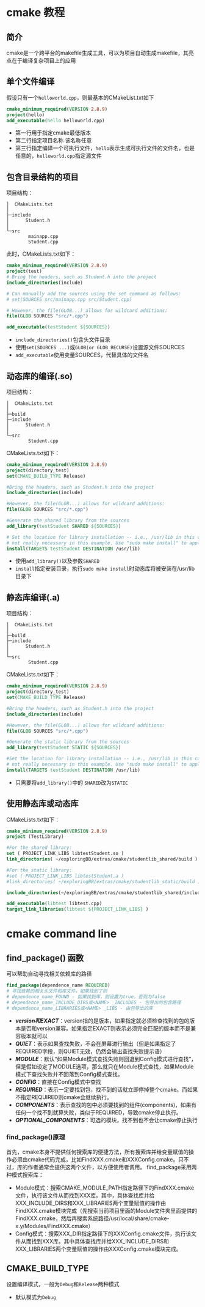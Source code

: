 # cmake 教程
## 简介
cmake是一个跨平台的makefile生成工具，可以为项目自动生成makefile，其亮点在于编译复杂项目上的应用
## 单个文件编译
假设只有一个`helloworld.cpp`，则最基本的CMakeList.txt如下
```cmake
cmake_minimum_required(VERSION 2.8.9)
project(hello)
add_executable(hello helloworld.cpp)
```
+ 第一行用于指定cmake最低版本
+ 第二行指定项目名称 该名称任意
+ 第三行指定编译一个可执行文件，`hello`表示生成可执行文件的文件名，也是任意的，`helloworld.cpp`指定源文件
## 包含目录结构的项目
项目结构：
```
│  CMakeLists.txt
│  
├─include
│      Student.h
│      
└─src
        mainapp.cpp
        Student.cpp
```
此时，CMakeLists.txt如下：
```cmake
cmake_minimum_required(VERSION 2.8.9)
project(test)
# Bring the headers, such as Student.h into the project
include_directories(include)

# Can manually add the sources using the set command as follows:
# set(SOURCES src/mainapp.cpp src/Student.cpp)

# However, the file(GLOB...) allows for wildcard additions:
file(GLOB SOURCES "src/*.cpp")

add_executable(testStudent ${SOURCES})
```
+ `include_directories()`包含头文件目录
+ 使用`set(SOURCES ...)`或`GLOB(or GLOB_RECURSE)`设置源文件SOURCES
+ `add_executable`使用变量SOURCES，代替具体的文件名
## 动态库的编译(.so)
项目结构：
```
│  CMakeLists.txt
│  
├─build
├─include
│      Student.h
│      
└─src
        Student.cpp
```
CMakeLists.txt如下：
```cmake
cmake_minimum_required(VERSION 2.8.9)
project(directory_test)
set(CMAKE_BUILD_TYPE Release)

#Bring the headers, such as Student.h into the project
include_directories(include)

#However, the file(GLOB...) allows for wildcard additions:
file(GLOB SOURCES "src/*.cpp")

#Generate the shared library from the sources
add_library(testStudent SHARED ${SOURCES})

# Set the location for library installation -- i.e., /usr/lib in this case
# not really necessary in this example. Use "sudo make install" to apply
install(TARGETS testStudent DESTINATION /usr/lib)
```
+ 使用`add_library()`以及参数`SHARED`
+ `install`指定安装目录，执行`sudo make install`时动态库将被安装在/usr/lib目录下
## 静态库编译(.a)
项目结构：
```
│  CMakeLists.txt
│  
├─build
├─include
│      Student.h
│      
└─src
        Student.cpp
```
CMakeLists.txt如下：
```cmake
cmake_minimum_required(VERSION 2.8.9)
project(directory_test)
set(CMAKE_BUILD_TYPE Release)

#Bring the headers, such as Student.h into the project
include_directories(include)

#However, the file(GLOB...) allows for wildcard additions:
file(GLOB SOURCES "src/*.cpp")

#Generate the static library from the sources
add_library(testStudent STATIC ${SOURCES})

#Set the location for library installation -- i.e., /usr/lib in this case
# not really necessary in this example. Use "sudo make install" to apply
install(TARGETS testStudent DESTINATION /usr/lib)
```
+ 只需要将`add_library()`中的 `SHARED`改为`STATIC`
## 使用静态库或动态库
CMakeLists.txt如下：
```cmake
cmake_minimum_required(VERSION 2.8.9)
project (TestLibrary)

#For the shared library:
set ( PROJECT_LINK_LIBS libtestStudent.so )
link_directories( ~/exploringBB/extras/cmake/studentlib_shared/build )

#For the static library:
#set ( PROJECT_LINK_LIBS libtestStudent.a )
#link_directories( ~/exploringBB/extras/cmake/studentlib_static/build )

include_directories(~/exploringBB/extras/cmake/studentlib_shared/include)

add_executable(libtest libtest.cpp)
target_link_libraries(libtest ${PROJECT_LINK_LIBS} )
```
# cmake command line
## find_package() 函数
可以帮助自动寻找相关依赖库的路径
```cmake
find_package(dependence_name REQUIRED)
# 寻找依赖的相关头文件和库文件，如果找到了则
# dependence_name_FOUND - 如果找到库，则设置为true，否则为false
# dependence_name_INCLUDE_DIRS或<NAME> _INCLUDES - 包导出的包含路径
# dependence_name_LIBRARIES或<NAME> _LIBS - 由包导出的库
```
+ ***version和EXACT***：version指的是版本，如果指定就必须检查找到的包的版本是否和version兼容。如果指定EXACT则表示必须完全匹配的版本而不是兼容版本就可以
+ ***QUIET***：表示如果查找失败，不会在屏幕进行输出（但是如果指定了REQUIRED字段，则QUIET无效，仍然会输出查找失败提示语）
+ ***MODULE***：默认“如果Module模式查找失败则回退到Config模式进行查找”，但是假如设定了MODULE选项，那么就只在Module模式查找，如果Module模式下查找失败并不回落到Config模式查找。
+ ***CONFIG***：直接在Config模式中查找
+ ***REQUIRED***：表示一定要找到包，找不到的话就立即停掉整个cmake。而如果不指定REQUIRED则cmake会继续执行。
+ ***COMPONENTS***：表示查找的包中必须要找到的组件(components)，如果有任何一个找不到就算失败，类似于REQUIRED，导致cmake停止执行。
+ ***OPTIONAL_COMPONENTS***：可选的模块，找不到也不会让cmake停止执行
### find_package()原理
首先，cmake本身不提供任何搜索库的便捷方法，所有搜索库并给变量赋值的操作必须由cmake代码完成，比如FindXXX.cmake和XXXConfig.cmake。只不过，库的作者通常会提供这两个文件，以方便使用者调用。
find_package采用两种模式搜索库：
+ Module模式：搜索CMAKE_MODULE_PATH指定路径下的FindXXX.cmake文件，执行该文件从而找到XXX库。其中，具体查找库并给XXX_INCLUDE_DIRS和XXX_LIBRARIES两个变量赋值的操作由FindXXX.cmake模块完成（先搜索当前项目里面的Module文件夹里面提供的FindXXX.cmake，然后再搜索系统路径/usr/local/share/cmake-x.y/Modules/FindXXX.cmake）
+ Config模式：搜索XXX_DIR指定路径下的XXXConfig.cmake文件，执行该文件从而找到XXX库。其中具体查找库并给XXX_INCLUDE_DIRS和XXX_LIBRARIES两个变量赋值的操作由XXXConfig.cmake模块完成。
## CMAKE_BUILD_TYPE
设置编译模式，一般为`Debug`和`Release`两种模式
+ 默认模式为`Debug`

